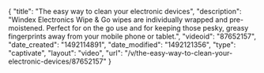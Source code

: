 {
    "title": "The easy way to clean your electronic devices",
    "description": "Windex Electronics Wipe & Go wipes are individually wrapped and pre-moistened. Perfect for on the go use and for keeping those pesky, greasy fingerprints away from your mobile phone or tablet.",
    "videoid": "87652157",
    "date_created": "1492114891",
    "date_modified": "1492121356",
    "type": "captivate",
    "layout": "video",
    "url": "\/v\/the-easy-way-to-clean-your-electronic-devices\/87652157"
}